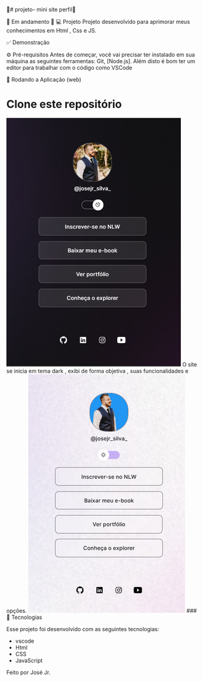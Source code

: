 🚀# projeto- mini site perfil🚀

🚧 Em andamento 🚧 
💻 Projeto
Projeto desenvolvido para aprimorar meus conhecimentos em Html , Css e JS.

✅ Demonstração


⚙ Pré-requisitos
Antes de começar, você vai precisar ter instalado em sua máquina as seguintes ferramentas: Git, [Node.js]. Além disto é bom ter um editor para trabalhar com o código como VSCode

📗 Rodando a Aplicação (web)
# Clone este repositório

<img src="./assets/card.png" alt="">
O site se inicia em tema dark , exibi de forma objetiva , suas funcionalidades e opções.
<img src="./assets/cardLight.png" alt="">
### 🚀 Tecnologias

Esse projeto foi desenvolvido com as seguintes tecnologias:
- vscode
- Html
- CSS
- JavaScript


Feito por José Jr.

